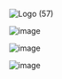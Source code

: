 ![Logo (57)](https://github.com/DTACat/Discord-Wouldnt...Right/assets/141873540/c0c2a82c-122f-4d2f-928b-7fdd937fe4fc)

![image](https://github.com/DTACat/Discord-Wouldnt...Right/assets/141873540/d573315d-9d36-45c5-94ef-f61017855a8f)

![image](https://github.com/DTACat/Discord-Wouldnt...Right/assets/141873540/912d0abe-656f-4046-9ec7-8f4baaf4133d)

![image](https://github.com/DTACat/Discord-Wouldnt...Right/assets/141873540/87bb33bd-7c94-4331-bd60-c7e68e871945)
